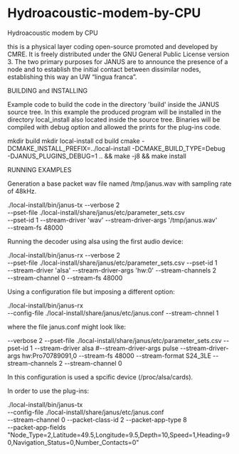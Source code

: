 # Hydroacoustic-modem-by-CPU
Hydroacoustic modem by CPU

this is a physical layer coding open-source promoted and developed by CMRE.
It is freely distributed under the GNU General Public License version 3.
The two primary purposes for JANUS are to announce the presence of a node and to
establish the initial contact between dissimilar nodes, establishing this way an
UW “lingua franca”.

BUILDING and INSTALLING

Example code to build the code in the directory 'build' inside the JANUS source
tree.  In this example the produced program will be installed in the directory
local_install also located inside the source tree.
Binaries will be compiled with debug option and allowed the prints for the
plug-ins code.

mkdir build
mkdir local-install
cd build
cmake -DCMAKE_INSTALL_PREFIX=../local-install -DCMAKE_BUILD_TYPE=Debug         \
-DJANUS_PLUGINS_DEBUG=1 ..                                                    &&
make -j8                                                                      &&
make install

RUNNING EXAMPLES

Generation a base packet wav file named /tmp/janus.wav with sampling
rate of 48kHz.

./local-install/bin/janus-tx --verbose 2                                       \
  --pset-file ./local-install/share/janus/etc/parameter_sets.csv               \
  --pset-id 1 --stream-driver 'wav' --stream-driver-args '/tmp/janus.wav'      \
  --stream-fs 48000

Running the decoder using alsa using the first audio device:

 ./local-install/bin/janus-rx --verbose 2                                      \
  --pset-file ./local-install/share/janus/etc/parameter_sets.csv --pset-id 1   \
  --stream-driver 'alsa' --stream-driver-args 'hw:0' --stream-channels 2       \
  --stream-channel 0 --stream-fs 48000

Using a configuration file but imposing a different option:

./local-install/bin/janus-rx                                                   \
  --config-file ./local-install/share/janus/etc/janus.conf  --stream-chnnel 1

where the file janus.conf might look like:

--verbose 2
--pset-file ./local-install/share/janus/etc/parameter_sets.csv
--pset-id 1
--stream-driver alsa
#--stream-driver-args pulse
--stream-driver-args hw:Pro70789091,0
--stream-fs 48000
--stream-format S24_3LE
--stream-channels 2
--stream-channel 0

In this configuration is used a spcific device (/proc/alsa/cards).

In order to use the plug-ins:

./local-install/bin/janus-tx                                                   \
  --config-file ./local-install/share/janus/etc/janus.conf                     \
  --stream-channel 0 --packet-class-id 2 --packet-app-type 8                   \
  --packet-app-fields "Node_Type=2,Latitude=49.5,Longitude=9.5,Depth=10,Speed=1,Heading=90,Navigation_Status=0,Number_Contacts=0"
